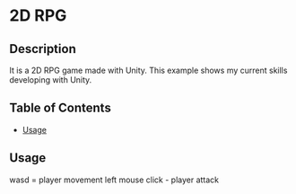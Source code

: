 # 2D RPG

## Description
It is a 2D RPG game made with Unity. This example shows my current skills developing with Unity.

## Table of Contents
- [Usage](#usage)

## Usage
wasd = player movement
left mouse click - player attack
